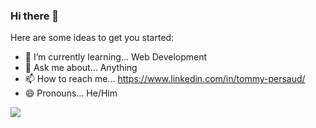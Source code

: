 ### Hi there 👋



Here are some ideas to get you started:

- 🌱 I’m currently learning... Web Development 
- 💬 Ask me about... Anything
- 📫 How to reach me... https://www.linkedin.com/in/tommy-persaud/
- 😄 Pronouns... He/Him

<img src = "https://github-readme-stats.vercel.app/api?username=tpersaud27&&show_icons=true&title_color=ffffff&icon_color=bb2acf&text_color=daf7dc&bg_color=151515">
